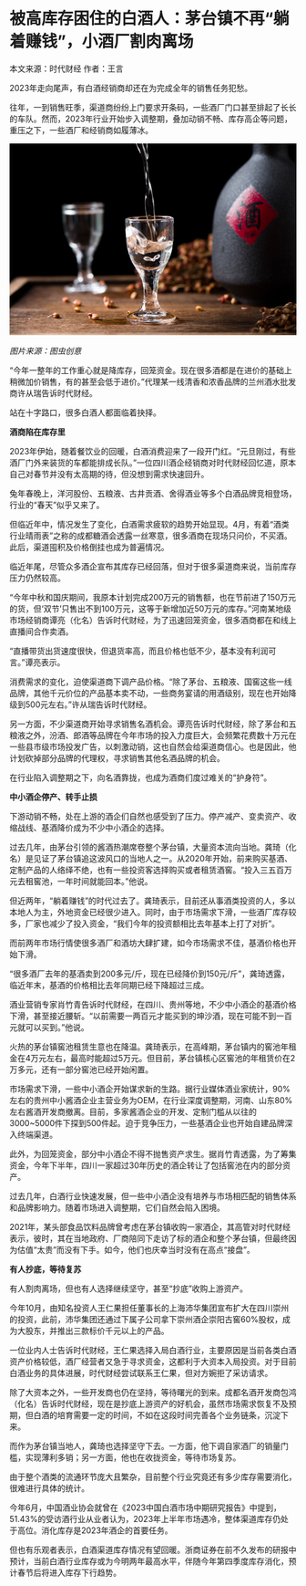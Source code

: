 # 被高库存困住的白酒人：茅台镇不再“躺着赚钱”，小酒厂割肉离场

本文来源：时代财经 作者：王言

2023年走向尾声，有白酒经销商却还在为完成全年的销售任务犯愁。

往年，一到销售旺季，渠道商纷纷上门要求开条码，一些酒厂门口甚至排起了长长的车队。然而，2023年行业开始步入调整期，叠加动销不畅、库存高企等问题，重压之下，一些酒厂和经销商如履薄冰。

![cf57dc8e398f41596fc2139e453d34ea.jpg](./被高库存困住的白酒人茅台镇不再躺着赚钱小酒厂割肉离场/cf57dc8e398f41596fc2139e453d34ea.jpg)

_图片来源：图虫创意_

“今年一整年的工作重心就是降库存，回笼资金。现在很多酒都是在进价的基础上稍微加价销售，有的甚至会低于进价。”代理某一线清香和浓香品牌的兰州酒水批发商许从瑞告诉时代财经。

站在十字路口，很多白酒人都面临着抉择。

**酒商陷在库存里**

2023年伊始，随着餐饮业的回暖，白酒消费迎来了一段开门红。“元旦刚过，有些酒厂门外来装货的车都能排成长队。”一位四川酒企经销商对时代财经回忆道，原本自己对春节并没有太高期的待，但没想到需求快速回升。

兔年春晚上，洋河股份、五粮液、古井贡酒、舍得酒业等多个白酒品牌竞相登场，行业的“春天”似乎又来了。

但临近年中，情况发生了变化，白酒需求疲软的趋势开始显现。4月，有着“酒类行业晴雨表”之称的成都糖酒会透露一丝寒意，很多酒商在现场只问价，不买酒。此后，渠道囤积及价格倒挂也成为普遍情况。

临近年尾，尽管众多酒企宣布其库存已经回落，但对于很多渠道商来说，当前库存压力仍然较高。

“今年中秋和国庆期间，我原本计划完成200万元的销售额，也在节前进了150万元的货，但‘双节’只售出不到100万元，这等于新增加近50万元的库存。”河南某地级市场经销商谭亮（化名）告诉时代财经，为了迅速回笼资金，很多酒商都在和线上直播间合作卖酒。

“直播带货出货速度很快，但退货率高，而且价格也低不少，基本没有利润可言。”谭亮表示。

消费需求的变化，迫使渠道商下调产品价格。“除了茅台、五粮液、国窖这些一线品牌，其他千元价位的产品基本卖不动，一些商务宴请的用酒级别，现在也开始降级到500元左右。”许从瑞告诉时代财经。

另一方面，不少渠道商开始寻求销售名酒机会。谭亮告诉时代财经，除了茅台和五粮液之外，汾酒、郎酒等品牌在今年市场的投入力度巨大，会频繁花费数十万元在一些县市级市场投发广告，以刺激动销，这也自然会给渠道商信心。也是因此，他计划砍掉部分品牌的代理权，寻求销售其他名酒品牌的机会。

在行业陷入调整期之下，向名酒靠拢，也成为酒商们度过难关的“护身符”。

**中小酒企停产、转手止损**

下游动销不畅，处在上游的酒企们自然也感受到了压力。停产减产、变卖资产、收缩战线、基酒降价成为不少中小酒企的选择。

过去几年，由茅台引领的酱酒热潮席卷整个茅台镇，大量资本流向当地。龚琦（化名）是见证了茅台镇追这波风口的当地人之一。从2020年开始，前来购买基酒、定制产品的人络绎不绝，也有一些投资客选择购买或者租赁酒窖。“投入三五百万元去租窖池，一年时间就能回本。”他说。

但近两年，“躺着赚钱”的时代过去了。龚琦表示，目前还从事酒类投资的人，多以本地人为主，外地资金已经很少进入。同时，由于市场需求下滑，一些酒厂库存较多，厂家也减少了投入资金，“我们今年的投资额相比去年基本上打了对折”。

而前两年市场行情使很多酒厂和酒坊大肆扩建，如今市场需求不佳，基酒价格也开始下滑。

“很多酒厂去年的基酒卖到200多元/斤，现在已经降价到150元/斤”，龚琦透露，临近年末，基酒的价格相比去年同期已经下降超过三成。

酒业营销专家肖竹青告诉时代财经，在四川、贵州等地，不少中小酒企的基酒价格下滑，甚至接近腰斩。“以前需要一两百元才能买到的坤沙酒，现在可能不到一百元就可以买到。”他说。

火热的茅台镇窖池租赁生意也在降温。龚琦表示，在高峰期，茅台镇内的窖池年租金在4万元左右，最高时能超过5万元。但目前，茅台镇核心区窖池的年租赁价在2万多元，还有一部分窖池已经开始闲置。

市场需求下滑，一些中小酒企开始谋求新的生路。据行业媒体酒业家统计，90%左右的贵州中小酱酒企业主营业务为OEM，在行业深度调整期，河南、山东80%左右酱酒开发商撤离。目前，多家酱酒企业的开发、定制门槛从以往的3000~5000件下探到500件起。迫于竞争压力，一些基酒企业也开始自建品牌深入终端渠道。

此外，为回笼资金，部分中小酒企不得不抛售资产求生。据肖竹青透露，为了筹集资金，今年下半年，四川一家超过30年历史的酒企转让了包括窖池在内的部分资产。

过去几年，白酒行业快速发展，但一些中小酒企没有培养与市场相匹配的销售体系和品牌影响力。随着市场进入调整期，它们自然会陷入困境。

2021年，某头部食品饮料品牌曾考虑在茅台镇收购一家酒企，其高管对时代财经表示，彼时，其在当地政府、厂商陪同下走访了标的酒企和整个茅台镇，但最终因为估值“太贵”而没有下手。如今，他们也庆幸当时没有在高点“接盘”。

**有人抄底，等待复苏**

有人割肉离场，但也有人选择继续坚守，甚至“抄底”收购上游资产。

今年10月，由知名投资人王仁果担任董事长的上海沛华集团宣布扩大在四川崇州的投资，此前，沛华集团还通过下属子公司拿下崇州酒企崇阳古窖60%股权，成为大股东，并推出三款标价千元以上的产品。

一位业内人士告诉时代财经，王仁果选择入局白酒行业，主要原因是当前各类白酒资产价格较低，酒厂经营者又急于寻求资金，这都利于大资本入局投资。对于目前白酒业务的具体进展，时代财经尝试联系王仁果，但对方婉拒了采访请求。

除了大资本之外，一些开发商也仍在坚持，等待曙光的到来。成都名酒开发商包鸿（化名）告诉时代财经，现在是抄底上游资产的好机会，虽然市场需求恢复不及预期，但白酒的培育需要一定的时间，不如在这段时间完善各个业务链条，沉淀下来。

而作为茅台镇当地人，龚琦也选择坚守下去。一方面，他下调自家酒厂的销量门槛，实现薄利多销；另一方面，他也在收拢资金，等待市场复苏。

由于整个酒类的流通环节庞大且繁杂，目前整个行业究竟还有多少库存需要消化，很难进行具体的统计。

今年6月，中国酒业协会就曾在《2023中国白酒市场中期研究报告》中提到，51.43%的受访酒行业从业者认为，2023年上半年市场遇冷，整体渠道库存仍处于高位。消化库存是2023年酒企的首要任务。

但也有乐观者表示，白酒渠道库存情况有望回暖。浙商证券在前不久发布的研报中预计，当前白酒行业库存或为今明两年最高水平，伴随今年第四季度库存消化，预计春节后将进入库存下行趋势。

